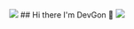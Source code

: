<img src="https://capsule-render.vercel.app/api?type=waving&color=000000&height=400&section=header&text=DevGon&fontSize=32" />
## Hi there I'm DevGon 👋
<img src="https://capsule-render.vercel.app/api?type=rect&color=000000&height=400&section=footer&text=DevGon&fontSize=16" />
<!--
**iDevGon/iDevGon** is a ✨ _special_ ✨ repository because its `README.md` (this file) appears on your GitHub profile.

Here are some ideas to get you started:

- 🔭 I’m currently working on ...
- 🌱 I’m currently learning ...
- 👯 I’m looking to collaborate on ...
- 🤔 I’m looking for help with ...
- 💬 Ask me about ...
- 📫 How to reach me: ...
- 😄 Pronouns: ...
- ⚡ Fun fact: ...
-->
